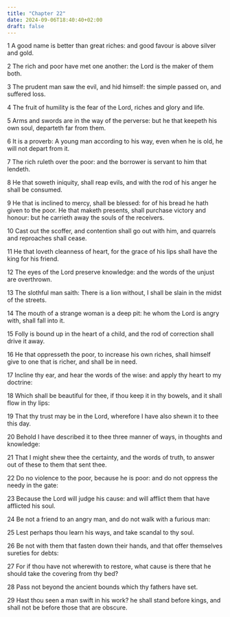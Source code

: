 ```yaml
---
title: "Chapter 22"
date: 2024-09-06T18:40:40+02:00
draft: false
---
```




1 A good name is better than great riches: and good favour is above silver and gold.

2 The rich and poor have met one another: the Lord is the maker of them both.

3 The prudent man saw the evil, and hid himself: the simple passed on, and suffered loss.

4 The fruit of humility is the fear of the Lord, riches and glory and life.

5 Arms and swords are in the way of the perverse: but he that keepeth his own soul, departeth far from them.

6 It is a proverb: A young man according to his way, even when he is old, he will not depart from it.

7 The rich ruleth over the poor: and the borrower is servant to him that lendeth.

8 He that soweth iniquity, shall reap evils, and with the rod of his anger he shall be consumed.

9 He that is inclined to mercy, shall be blessed: for of his bread he hath given to the poor. He that maketh presents, shall purchase victory and honour: but he carrieth away the souls of the receivers.

10 Cast out the scoffer, and contention shall go out with him, and quarrels and reproaches shall cease.

11 He that loveth cleanness of heart, for the grace of his lips shall have the king for his friend.

12 The eyes of the Lord preserve knowledge: and the words of the unjust are overthrown.

13 The slothful man saith: There is a lion without, I shall be slain in the midst of the streets.

14 The mouth of a strange woman is a deep pit: he whom the Lord is angry with, shall fall into it.

15 Folly is bound up in the heart of a child, and the rod of correction shall drive it away.

16 He that oppresseth the poor, to increase his own riches, shall himself give to one that is richer, and shall be in need.

17 Incline thy ear, and hear the words of the wise: and apply thy heart to my doctrine:

18 Which shall be beautiful for thee, if thou keep it in thy bowels, and it shall flow in thy lips:

19 That thy trust may be in the Lord, wherefore I have also shewn it to thee this day.

20 Behold I have described it to thee three manner of ways, in thoughts and knowledge:

21 That I might shew thee the certainty, and the words of truth, to answer out of these to them that sent thee.

22 Do no violence to the poor, because he is poor: and do not oppress the needy in the gate:

23 Because the Lord will judge his cause: and will afflict them that have afflicted his soul.

24 Be not a friend to an angry man, and do not walk with a furious man:

25 Lest perhaps thou learn his ways, and take scandal to thy soul.

26 Be not with them that fasten down their hands, and that offer themselves sureties for debts:

27 For if thou have not wherewith to restore, what cause is there that he should take the covering from thy bed?

28 Pass not beyond the ancient bounds which thy fathers have set.

29 Hast thou seen a man swift in his work? he shall stand before kings, and shall not be before those that are obscure.


